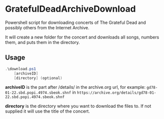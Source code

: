 
# GratefulDeadArchiveDownload
Powershell script for downloading concerts of The Grateful Dead and possibly others from the Internet Archive.

It will create a new folder for the concert and downloads all songs, numbers them, and puts them in the directory.

## Usage
```powershell
.\download.ps1  
    [archiveID]
    [directory] (optional)
   ```

**archiveID** is the part after /details/ in the archive.org url, for example:
``gd78-01-22.sbd.popi.4974.sbeok.shnf`` in ``https://archive.org/details/gd78-01-22.sbd.popi.4974.sbeok.shnf``

**directory** is the directory where you want to download the files to. 
If not supplied it will use the title of the concert.
